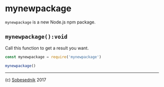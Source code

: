 # mynewpackage

`mynewpackage` is a new Node.js npm package.

## `mynewpackage():void`

Call this function to get a result you want.

```js
const mynewpackage = require('mynewpackage')

mynewpackage()
```

---

(c) [Sobesednik][1] 2017

[1]: https://sobes.io
